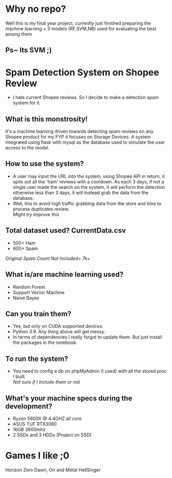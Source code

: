 # Why no repo?
Well this is my final year project, currently just finished preparing the machine learning + 3 models (RF,SVM,NB) used for evaluating the best among them
## Ps~ Its SVM ;)


# Spam Detection System on Shopee Review
- I hate current Shopee reviews. So I decide to make a detection spam system for it.


## What is this monstrosity!
It's a machine learning driven towards detecting spam reviews on any Shopee product for my FYP it focuses on Storage Devices.
A system integrated using flask with mysql as the database used to simulate the user access to the model.

## How to use the system?
- A user may input the URL into the system, using Shopee API in return, it spits out all the 'ham' reviews with a cooldown. As each 3 days, if not a single user made the search on the system, it will perform the detection otherwise less than 3 days, it will instead grab the data from the database.
- Well, this to avoid high traffic grabbing data from the store and time to process duplicates review. <br>
*Might try improve this*

## Total dataset used?  CurrentData.csv
- 500+ Ham
- 600+ Spam <br>

*Original Spam Count Not Included= 7k+*

## What is/are machine learning used?
- Random Forest
- Support Vector Machine
- Naive Bayes


## Can you train them?
- Yes, but only on CUDA supported devices. 
- Python 3.9. Any thing above will get messy.
- In terms of dependencies I really forgot to update them. But just install the packages in the notebook.

## To run the system?
- You need to config a db on phpMyAdmin (I used) with all the stored proc I built. <br>
*Not sure if I include them or not*

## What's your machine specs during the development?
- Ryzen 5600X @ 4.4GHZ all core
- ASUS TUF RTX3080
- 16GB 3600mhz
- 2 SSDs and 3 HDDs (Project on SSD)

# Games I like ;0
Horizon Zero Dawn, Ori and Metal HellSinger

